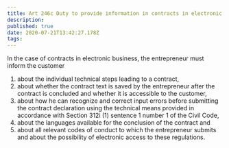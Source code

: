 ```yaml
---
title: Art 246c Duty to provide information in contracts in electronic business transactions 
description: 
published: true
date: 2020-07-21T13:42:27.178Z
tags: 
---
```


In the case of contracts in electronic business, the entrepreneur must inform the customer
1. about the individual technical steps leading to a contract,
1. about whether the contract text is saved by the entrepreneur after the contract is concluded and whether it is accessible to the customer,
1. about how he can recognize and correct input errors before submitting the contract declaration using the technical means provided in accordance with Section 312i (1) sentence 1 number 1 of the Civil Code,
1. about the languages available for the conclusion of the contract and
1. about all relevant codes of conduct to which the entrepreneur submits and about the possibility of electronic access to these regulations.